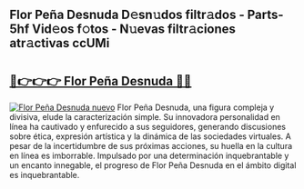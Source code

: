 ## Flor Peña Desnuda D𝚎sn𝚞dos filtr𝚊dos - Parts-5hf Vid𝚎os f𝚘tos - N𝚞evas filtr𝚊ciones atr𝚊ctivas ccUMi

# <h2><a href="http://mbdjoe.tromn.icu/?c=Flor+Pe%c3%b1a+Desnuda">🔗👉👉👉 Flor Peña Desnuda 🔗🔗</a></h2>

[![Flor Peña Desnuda nuevo](https://i.imgur.com/pEAQMta.gif)](http://mbdjoe.tromn.icu/?c=Flor+Pe%c3%b1a+Desnuda)
Flor Peña Desnuda, una figura compleja y divisiva, elude la caracterización simple. Su innovadora personalidad en línea ha cautivado y enfurecido a sus seguidores, generando discusiones sobre ética, expresión artística y la dinámica de las sociedades virtuales. A pesar de la incertidumbre de sus próximas acciones, su huella en la cultura en línea es imborrable. Impulsado por una determinación inquebrantable y un encanto innegable, el progreso de Flor Peña Desnuda en el ámbito digital es inquebrantable.
